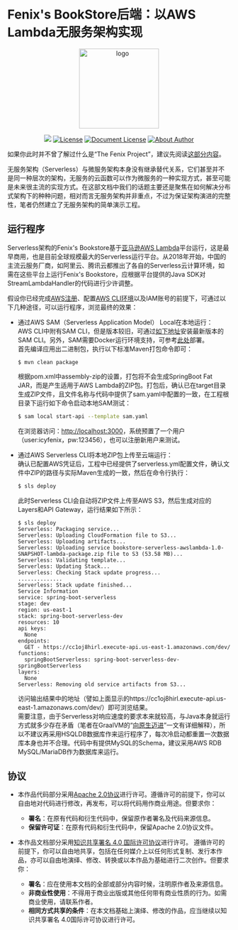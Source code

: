 # Fenix's BookStore后端：以AWS Lambda无服务架构实现

<GitHubWrapper>

<p align="center">
  <a href="https://icyfenix.cn" target="_blank">
    <img width="180" src="https://raw.githubusercontent.com/fenixsoft/awesome-fenix/master/.vuepress/public/images/logo-color.png" alt="logo">
  </a>
</p>
<p align="center">
    <a href="https://icyfenix.cn"  style="display:inline-block"><img src="https://raw.githubusercontent.com/fenixsoft/awesome-fenix/master/.vuepress/public/images/Release-v1.svg"></a>
    <a href="https://www.apache.org/licenses/LICENSE-2.0"  target="_blank" style="display:inline-block"><img src="https://raw.githubusercontent.com/fenixsoft/awesome-fenix/master/.vuepress/public/images/License-Apache.svg" alt="License"></a>
<a href="https://creativecommons.org/licenses/by/4.0/"  target="_blank" style="display:inline-block"><img src="https://raw.githubusercontent.com/fenixsoft/awesome-fenix/master/.vuepress/public/images/DocLicense-CC-red.svg" alt="Document License"></a>
    <a href="https://icyfenix.cn/introduction/about-me.html" target="_blank" style="display:inline-block"><img src="https://raw.githubusercontent.com/fenixsoft/awesome-fenix/master/.vuepress/public/images/Author-IcyFenix-blue.svg" alt="About Author"></a>
</p>



</GitHubWrapper>

如果你此时并不曾了解过什么是“The Fenix Project”，建议先阅读<a href="https://icyfenix.cn/introduction/about-the-fenix-project.html">这部分内容</a>。

无服务架构（Serverless）与微服务架构本身没有继承替代关系，它们甚至并不是同一种层次的架构，无服务的云函数可以作为微服务的一种实现方式，甚至可能是未来很主流的实现方式。在这部文档中我们的话题主要还是聚焦在如何解决分布式架构下的种种问题，相对而言无服务架构并非重点，不过为保证架构演进的完整性，笔者仍然建立了无服务架构的简单演示工程。

## 运行程序

Serverless架构的Fenix's Bookstore基于[亚马逊AWS Lambda](https://amazonaws-china.com/cn/lambda/)平台运行，这是最早商用，也是目前全球规模最大的Serverless运行平台。从2018年开始，中国的主流云服务厂商，如阿里云、腾讯云都推出了各自的Serverless云计算环境，如需在这些平台上运行Fenix's Bookstore，应根据平台提供的Java SDK对StreamLambdaHandler的代码进行少许调整。

假设你已经完成[AWS注册](https://aws.amazon.com/premiumsupport/knowledge-center/create-and-activate-aws-account/)、配置[AWS CLI环境](https://amazonaws-china.com/cn/cli/)以及IAM账号的前提下，可通过以下几种途径，可以运行程序，浏览最终的效果：

- 通过AWS SAM（Serverless Application Model） Local在本地运行：<br/>AWS CLI中附有SAM CLI，但是版本较旧，可通过[如下地址](https://docs.aws.amazon.com/serverless-application-model/latest/developerguide/serverless-sam-cli-install.html)安装最新版本的SAM CLI。另外，SAM需要Docker运行环境支持，可参考[此处](/appendix/deployment-env-setup/setup-docker.html)部署。<br/>首先编译应用出二进制包，执行以下标准Maven打包命令即可：<br/>

  ```
  $ mvn clean package
  ```

  根据pom.xml中assembly-zip的设置，打包将不会生成SpringBoot Fat JAR，而是产生适用于AWS Lambda的ZIP包。打包后，确认已在target目录生成ZIP文件，且文件名称与代码中提供了sam.yaml中配置的一致，在工程根目录下运行如下命令启动本地SAM测试：

  ```bash
  $ sam local start-api --template sam.yaml
  ```

  在浏览器访问：[http://localhost:3000](http://localhost:3000)，系统预置了一个用户（user:icyfenix，pw:123456），也可以注册新用户来测试。

- 通过AWS Serverless CLI将本地ZIP包上传至云端运行：<br/>确认已配置AWS凭证后，工程中已经提供了serverless.yml配置文件，确认文件中ZIP的路径与实际Maven生成的一致，然后在命令行执行：

  ```bash
  $ sls deploy
  ```

  此时Serverless CLI会自动将ZIP文件上传至AWS S3，然后生成对应的Layers和API Gateway，运行结果如下所示：

  ```
  $ sls deploy
  Serverless: Packaging service...
  Serverless: Uploading CloudFormation file to S3...
  Serverless: Uploading artifacts...
  Serverless: Uploading service bookstore-serverless-awslambda-1.0-SNAPSHOT-lambda-package.zip file to S3 (53.58 MB)...
  Serverless: Validating template...
  Serverless: Updating Stack...
  Serverless: Checking Stack update progress...
  ..............
  Serverless: Stack update finished...
  Service Information
  service: spring-boot-serverless
  stage: dev
  region: us-east-1
  stack: spring-boot-serverless-dev
  resources: 10
  api keys:
    None
  endpoints:
    GET - https://cc1oj8hirl.execute-api.us-east-1.amazonaws.com/dev/
  functions:
    springBootServerless: spring-boot-serverless-dev-springBootServerless
  layers:
    None
  Serverless: Removing old service artifacts from S3...
  ```

  访问输出结果中的地址（譬如上面显示的https://cc1oj8hirl.execute-api.us-east-1.amazonaws.com/dev/）即可浏览结果。<br/>需要注意，由于Serverless对响应速度的要求本来就较高，与Java本身就运行方式就多少存在矛盾（笔者在GraalVM的“[向原生迈进](/tricks/graalvm/substratevm.html)”一文有详细解释），所以不建议再采用HSQLDB数据库作来运行程序了，每次冷启动都重置一次数据库本身也并不合理。代码中有提供MySQL的Schema，建议采用AWS RDB MySQL/MariaDB作为数据库来运行。

## 协议

- 本作品代码部分采用[Apache 2.0协议](https://www.apache.org/licenses/LICENSE-2.0)进行许可。遵循许可的前提下，你可以自由地对代码进行修改，再发布，可以将代码用作商业用途。但要求你：
  - **署名**：在原有代码和衍生代码中，保留原作者署名及代码来源信息。
  - **保留许可证**：在原有代码和衍生代码中，保留Apache 2.0协议文件。

- 本作品文档部分采用[知识共享署名 4.0 国际许可协议](http://creativecommons.org/licenses/by/4.0/)进行许可。 遵循许可的前提下，你可以自由地共享，包括在任何媒介上以任何形式复制、发行本作品，亦可以自由地演绎、修改、转换或以本作品为基础进行二次创作。但要求你：
  - **署名**：应在使用本文档的全部或部分内容时候，注明原作者及来源信息。
  - **非商业性使用**：不得用于商业出版或其他任何带有商业性质的行为。如需商业使用，请联系作者。
  - **相同方式共享的条件**：在本文档基础上演绎、修改的作品，应当继续以知识共享署名 4.0国际许可协议进行许可。